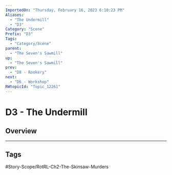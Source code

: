 ```yaml
---
ImportedOn: "Thursday, February 16, 2023 6:10:23 PM"
Aliases:
  - "The Undermill"
  - "D3"
Category: "Scene"
Prefix: "D3"
Tags:
  - "Category/Scene"
parent:
  - "The Seven's Sawmill"
up:
  - "The Seven's Sawmill"
prev:
  - "D8 - Rookery"
next:
  - "D6 - Workshop"
RWtopicId: "Topic_12261"
---
```

# D3 - The Undermill
## Overview

---
## Tags
#Story-Scope/RotRL-Ch2-The-Skinsaw-Murders

